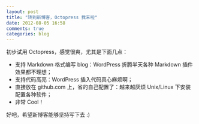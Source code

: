 ```yaml
---
layout: post
title: "转到新博客，Octopress 我来啦"
date: 2012-08-05 16:58
comments: true
categories: blog
---
```


初步试用 Octopress，感觉很爽，尤其是下面几点：

-   支持 Markdown 格式编写 blog：WordPress 折腾半天各种 Markdown 插件效果都不理想；
-   支持代码高亮：WordPress 插入代码真心麻烦啊；
-   直接放在 github.com 上，省的自己配置了：越来越厌烦 Unix/Linux 下安装配置各种软件；
-   非常 Cool！

好吧，希望新博客能够坚持写下去 :)

